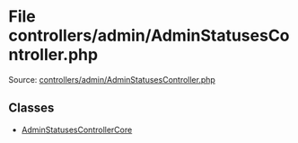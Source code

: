 File controllers/admin/AdminStatusesController.php
=========
Source: [controllers/admin/AdminStatusesController.php](https://github.com/PrestaShop/PrestaShop/blob/1.6.1.1/controllers/admin/AdminStatusesController.php)


Classes
-------

* [AdminStatusesControllerCore](class.AdminStatusesControllerCore.md)

